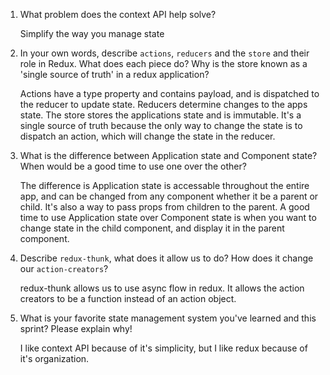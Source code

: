 1. What problem does the context API help solve?

    Simplify the way you manage state

1. In your own words, describe `actions`, `reducers` and the `store` and their role in Redux. What does each piece do? Why is the store known as a 'single source of truth' in a redux application?

    Actions have a type property and contains payload, and is dispatched to the reducer to update state. Reducers determine changes to the apps state. The store stores the applications state and is immutable. It's a single source of truth because the only  way to change the state is to dispatch an action, which will change the state in the reducer.

1. What is the difference between Application state and Component state? When would be a good time to use one over the other?

    The difference is Application state is accessable throughout the entire app, and can be changed from any component whether it be a parent or child. It's also a way to pass props from children to the parent. A good time to use Application state over Component state is when you want to change state in the child component, and display it in the parent component.

1. Describe `redux-thunk`, what does it allow us to do? How does it change our `action-creators`?

    redux-thunk allows us to use async flow in redux. It allows the action creators to be a function instead of an action object.

1. What is your favorite state management system you've learned and this sprint? Please explain why!

    I like context API because of it's simplicity, but I like redux because of it's organization. 
